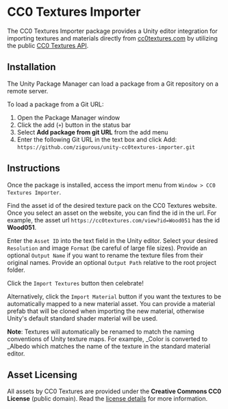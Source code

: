 # CC0 Textures Importer

The CC0 Textures Importer package provides a Unity editor integration for importing textures and materials directly from [cc0textures.com](https://cc0textures.com/) by utilizing the public [CC0 Textures API](https://help.cc0textures.com/doku.php?id=api_v1:start).

## Installation

The Unity Package Manager can load a package from a Git repository on a remote server.

To load a package from a Git URL:

1. Open the Package Manager window
2. Click the add (`+`) button in the status bar
3. Select **Add package from git URL** from the add menu
4. Enter the following Git URL in the text box and click Add:
   `https://github.com/zigurous/unity-cc0textures-importer.git`

## Instructions

Once the package is installed, access the import menu from `Window > CC0 Textures Importer`.

Find the asset id of the desired texture pack on the CC0 Textures website. Once you select an asset on the website, you can find the id in the url. For example, the asset url `https://cc0textures.com/view?id=Wood051` has the id **Wood051**.

Enter the `Asset ID` into the text field in the Unity editor. Select your desired `Resolution` and image `Format` (be careful of large file sizes). Provide an optional `Output Name` if you want to rename the texture files from their original names. Provide an optional `Output Path` relative to the root project folder.

Click the `Import Textures` button then celebrate!

Alternatively, click the `Import Material` button if you want the textures to be automatically mapped to a new material asset. You can provide a material prefab that will be cloned when importing the new material, otherwise Unity's default standard shader material will be used.

**Note**: Textures will automatically be renamed to match the naming conventions of Unity texture maps. For example, _Color is converted to _Albedo which matches the name of the texture in the standard material editor.

## Asset Licensing

All assets by CC0 Textures are provided under the **Creative Commons CC0 License** (public domain). Read the [license details](https://help.cc0textures.com/doku.php?id=website:license) for more information.
